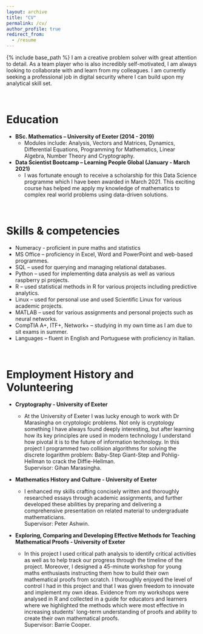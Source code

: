 ```yaml
---
layout: archive
title: "CV"
permalink: /cv/
author_profile: true
redirect_from:
  - /resume
---
```


{% include base_path %}
I am a creative problem solver with great attention to detail. As a team player who is also incredibly self-motivated, I am always looking to collaborate with and learn from my colleagues. I am currently seeking a professional job in digital security where I can build upon my analytical skill set. 

<br>

Education
======
* __BSc. Mathematics  –  University of Exeter (2014 - 2019)__
  * Modules include: Analysis, Vectors and Matrices, Dynamics, Differential Equations, Programming for Mathematics, Linear Algebra, Number Theory and Cryptography. 
* __Data Scientist Bootcamp – Learning People Global (January - March 2021)__
   * I was fortunate enough to receive a scholarship for this Data Science programme which I have been awarded in March 2021. This exciting course has helped me apply my knowledge of mathematics to complex real world problems using data-driven solutions. 

<br>

Skills & competencies
======
* Numeracy - proficient in pure maths and statistics 
* MS Office –  proficiency in Excel, Word and PowerPoint and web-based programmes.
* SQL –  used for querying and managing relational databases.
* Python –  used for implementing data analysis as well as various raspberry pi projects.
* R –  used statistical methods in R for various projects including predictive analytics.
* Linux –  used for personal use and used Scientific Linux for various academic projects.
* MATLAB –  used for various assignments and personal projects such as neural networks.
* CompTIA A+, ITF+, Network+ – studying in my own time as I am due to sit exams in summer.
* Languages –  fluent in English and Portuguese with proficiency in Italian. 
  
<br>

Employment History and Volunteering 
======

* __Cryptography - University of Exeter__
   * At the University of Exeter I was lucky enough to work with Dr Marasingha on cryptologic problems. Not only is cryptology something I have always found deeply interesting, but after learning how its key principles are used in modern technology I understand how pivotal it is to the future of information technology. In this project I programmed two collision algorithms for solving the discrete logarithm problem: Baby-Step Giant-Step and Pohlig-Hellman to crack the Diffie-Hellman.
<br> Supervisor: Gihan Marasingha. 

* __Mathematics History and Culture - University of Exeter__
  * I enhanced my skills crafting concisely written and thoroughly researched essays through academic assignments, and further developed these abilities by preparing and delivering a comprehensive presentation on related material to undergraduate mathematicians. 
 <br> Supervisor: Peter Ashwin. 

* __Exploring, Comparing and Developing Effective Methods for Teaching Mathematical Proofs - University of Exeter__
   * In this project I used critical path analysis to identify critical activities as well as to help track our progress through the timeline of the project. Moreover, I designed a 45-minute workshop for young maths enthusiasts instructing them how to build their own mathematical proofs from scratch. I thoroughly enjoyed the level of control I had in this project and that I was given freedom to innovate and implement my own ideas. Evidence from my workshops were analysed in R and collected in a guide for educators and learners where we highlighted the methods which were most effective in increasing students' long-term understanding of proofs and ability to create their own mathematical proofs.
<br> Supervisor: Barrie Cooper. 

